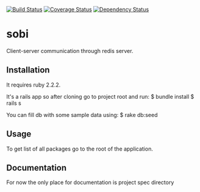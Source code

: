 [![Build Status](https://travis-ci.org/bartlomiejh/sobi.svg?branch=master)](https://travis-ci.org/bartlomiejh/sobi)
[![Coverage Status](https://coveralls.io/repos/bartlomiejh/sobi/badge.svg?branch=master&service=github)](https://coveralls.io/github/bartlomiejh/sobi?branch=master)
[![Dependency Status](https://gemnasium.com/bartlomiejh/sobi.svg)](https://gemnasium.com/bartlomiejh/sobi)

# sobi

Client-server communication through redis server.

## Installation

It requires ruby 2.2.2.

It's a rails app so after cloning go to project root and run:
$ bundle install
$ rails s

You can fill db with some sample data using:
$ rake db:seed

## Usage

To get list of all packages go to the root of the application.

## Documentation

For now the only place for documentation is project spec directory